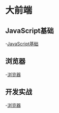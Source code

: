 
# 大前端

## JavaScript基础
-[JavaScript基础](/大前端/JavaScript基础)  

## 浏览器
-[浏览器](/大前端/浏览器)  

## 开发实战
-[浏览器](/大前端/开发实战)  